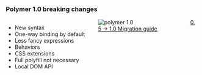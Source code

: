 ### Polymer 1.0 breaking changes

<div style="float:left; width:48%">
  <ul>
    <li>New syntax</li>
    <li>One-way binding by default</li>
    <li>Less fancy expressions</li>
    <li>Behaviors</li>
    <li>CSS extensions</li>
    <li>Full polyfill not necessary</li>
    <li>Local DOM API</li>
  </ul>
</div>
<div style="float:left; width:48%">
  <img alt="polymer 1.0" src="/images/POLYMER%201.0.png" style="border: none;" />
</div>

[0.5 -> 1.0 Migration guide](https://www.polymer-project.org/1.0/docs/migration.html)